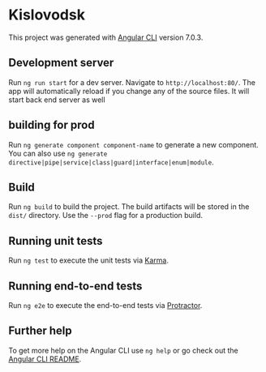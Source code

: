 # Kislovodsk

This project was generated with [Angular CLI](https://github.com/angular/angular-cli) version 7.0.3.

## Development server

Run `ng run start` for a dev server. Navigate to `http://localhost:80/`. The app will automatically reload if you change any of the source files.
It will start back end server as well

## building for prod

Run `ng generate component component-name` to generate a new component. You can also use `ng generate directive|pipe|service|class|guard|interface|enum|module`.

## Build

Run `ng build` to build the project. The build artifacts will be stored in the `dist/` directory. Use the `--prod` flag for a production build.

## Running unit tests

Run `ng test` to execute the unit tests via [Karma](https://karma-runner.github.io).

## Running end-to-end tests

Run `ng e2e` to execute the end-to-end tests via [Protractor](http://www.protractortest.org/).

## Further help

To get more help on the Angular CLI use `ng help` or go check out the [Angular CLI README](https://github.com/angular/angular-cli/blob/master/README.md).
